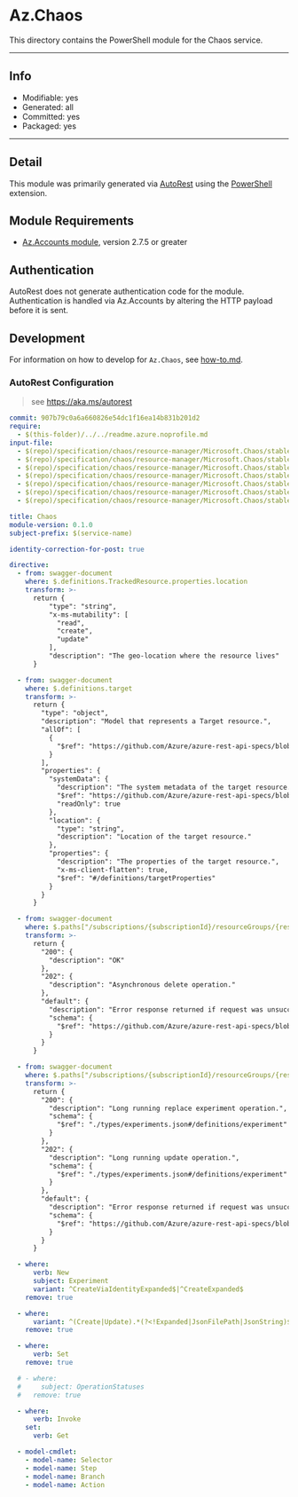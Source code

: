<!-- region Generated -->
# Az.Chaos
This directory contains the PowerShell module for the Chaos service.

---
## Info
- Modifiable: yes
- Generated: all
- Committed: yes
- Packaged: yes

---
## Detail
This module was primarily generated via [AutoRest](https://github.com/Azure/autorest) using the [PowerShell](https://github.com/Azure/autorest.powershell) extension.

## Module Requirements
- [Az.Accounts module](https://www.powershellgallery.com/packages/Az.Accounts/), version 2.7.5 or greater

## Authentication
AutoRest does not generate authentication code for the module. Authentication is handled via Az.Accounts by altering the HTTP payload before it is sent.

## Development
For information on how to develop for `Az.Chaos`, see [how-to.md](how-to.md).
<!-- endregion -->

### AutoRest Configuration
> see https://aka.ms/autorest

``` yaml
commit: 907b79c0a6a660826e54dc1f16ea14b831b201d2
require:
  - $(this-folder)/../../readme.azure.noprofile.md 
input-file:
  - $(repo)/specification/chaos/resource-manager/Microsoft.Chaos/stable/2024-01-01/capabilities.json
  - $(repo)/specification/chaos/resource-manager/Microsoft.Chaos/stable/2024-01-01/capabilityTypes.json
  - $(repo)/specification/chaos/resource-manager/Microsoft.Chaos/stable/2024-01-01/experiments.json
  - $(repo)/specification/chaos/resource-manager/Microsoft.Chaos/stable/2024-01-01/operationStatuses.json
  - $(repo)/specification/chaos/resource-manager/Microsoft.Chaos/stable/2024-01-01/operations.json
  - $(repo)/specification/chaos/resource-manager/Microsoft.Chaos/stable/2024-01-01/targetTypes.json
  - $(repo)/specification/chaos/resource-manager/Microsoft.Chaos/stable/2024-01-01/targets.json

title: Chaos
module-version: 0.1.0
subject-prefix: $(service-name)

identity-correction-for-post: true

directive:
  - from: swagger-document 
    where: $.definitions.TrackedResource.properties.location
    transform: >-
      return {
          "type": "string",
          "x-ms-mutability": [
            "read",
            "create",
            "update"
          ],
          "description": "The geo-location where the resource lives"
      }

  - from: swagger-document 
    where: $.definitions.target
    transform: >-
      return {
        "type": "object",
        "description": "Model that represents a Target resource.",
        "allOf": [
          {
            "$ref": "https://github.com/Azure/azure-rest-api-specs/blob/907b79c0a6a660826e54dc1f16ea14b831b201d2/specification/common-types/resource-management/v2/types.json#/definitions/Resource"
          }
        ],
        "properties": {
          "systemData": {
            "description": "The system metadata of the target resource.",
            "$ref": "https://github.com/Azure/azure-rest-api-specs/blob/907b79c0a6a660826e54dc1f16ea14b831b201d2/specification/common-types/resource-management/v2/types.json#/definitions/systemData",
            "readOnly": true
          },
          "location": {
            "type": "string",
            "description": "Location of the target resource."
          },
          "properties": {
            "description": "The properties of the target resource.",
            "x-ms-client-flatten": true,
            "$ref": "#/definitions/targetProperties"
          }
        }
      }

  - from: swagger-document
    where: $.paths["/subscriptions/{subscriptionId}/resourceGroups/{resourceGroupName}/providers/Microsoft.Chaos/experiments/{experimentName}"].delete.responses
    transform: >-
      return {
        "200": {
          "description": "OK"
        },
        "202": {
          "description": "Asynchronous delete operation."
        },
        "default": {
          "description": "Error response returned if request was unsuccessful.",
          "schema": {
            "$ref": "https://github.com/Azure/azure-rest-api-specs/blob/907b79c0a6a660826e54dc1f16ea14b831b201d2/specification/common-types/resource-management/v5/types.json#/definitions/ErrorResponse"
          }
        }
      }

  - from: swagger-document
    where: $.paths["/subscriptions/{subscriptionId}/resourceGroups/{resourceGroupName}/providers/Microsoft.Chaos/experiments/{experimentName}"].patch.responses
    transform: >-
      return {
        "200": {
          "description": "Long running replace experiment operation.",
          "schema": {
            "$ref": "./types/experiments.json#/definitions/experiment"
          }
        },
        "202": {
          "description": "Long running update operation.",
          "schema": {
            "$ref": "./types/experiments.json#/definitions/experiment"
          }
        },
        "default": {
          "description": "Error response returned if request was unsuccessful.",
          "schema": {
            "$ref": "https://github.com/Azure/azure-rest-api-specs/blob/907b79c0a6a660826e54dc1f16ea14b831b201d2/specification/common-types/resource-management/v5/types.json#/definitions/ErrorResponse"
          }
        }
      }

  - where:
      verb: New
      subject: Experiment
      variant: ^CreateViaIdentityExpanded$|^CreateExpanded$
    remove: true

  - where:
      variant: ^(Create|Update).*(?<!Expanded|JsonFilePath|JsonString)$
    remove: true

  - where:
      verb: Set
    remove: true

  # - where:
  #     subject: OperationStatuses
  #   remove: true

  - where:
      verb: Invoke
    set:
      verb: Get

  - model-cmdlet:
    - model-name: Selector
    - model-name: Step
    - model-name: Branch
    - model-name: Action
```
